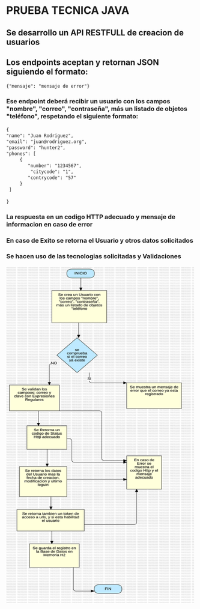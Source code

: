 # PRUEBA TECNICA JAVA


## Se desarrollo un API RESTFULL de creacion de usuarios

## Los endpoints aceptan y retornan JSON siguiendo el formato:

    {"mensaje": "mensaje de error"}


###  Ese endpoint deberá recibir un usuario con los campos "nombre", "correo", "contraseña", más un listado de objetos "teléfono", respetando el siguiente formato:


    {
    "name": "Juan Rodriguez",
    "email": "juan@rodriguez.org",
    "password": "hunter2",
    "phones": [
         {
            "number": "1234567",
             "citycode": "1",
            "contrycode": "57"
         } 
     ]
    
    }
### La respuesta en un codigo HTTP adecuado y mensaje de informacion en caso de error
### En caso de Exito se retorna el Usuario y otros datos solicitados
### Se hacen uso de las tecnologias solicitadas y Validaciones

<img height="900" src="https://github.com/Wolf09/pruebaJava/blob/main/src/main/resources/static/images/apiJava.png" width="500"/>